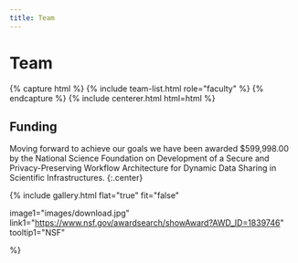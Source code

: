 ```yaml
---
title: Team
---
```


# <i class="fas fa-users"></i>Team

<!-- section break -->

{% capture html %}
{% include team-list.html role="faculty" %}
{% endcapture %} 
{% include centerer.html html=html %}

<!-- section break -->


<!-- section break -->

## Funding
Moving forward to achieve our goals we have been awarded $599,998.00 by the National Science Foundation on  Development of a Secure and Privacy-Preserving Workflow Architecture for Dynamic Data Sharing in Scientific Infrastructures.
{:.center}

{%
  include gallery.html
  flat="true"
  fit="false"

  image1="images/download.jpg"
  link1="https://www.nsf.gov/awardsearch/showAward?AWD_ID=1839746"
  tooltip1="NSF"

  
%}
